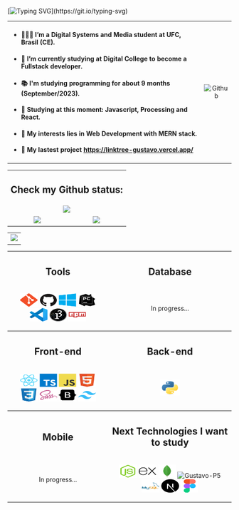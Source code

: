 [![Typing SVG](https://readme-typing-svg.herokuapp.com/?color=00AEFF&size=52&center=true&vCenter=true&height=100&width=1000&lines=HELLO!👋;My+name+is+Gustavo;I'm+18+years+old;)](https://git.io/typing-svg)

<table>
  <tr>
    <td> 
    
      
- #### 👨🏽‍💻 I’m a Digital Systems and Media student at UFC, Brasil (CE).

- #### 🌱 I’m currently studying at Digital College to become a Fullstack developer.

- #### 📚 I'm studying programming for about 9 months (September/2023).
  
- #### 📖 Studying at this moment: Javascript, Processing and React.

- #### 🤔 My interests lies in Web Development with MERN stack.
      
- #### 🔎 My lastest project https://linktree-gustavo.vercel.app/
 
    </td>
    <td align="center">
      <img width="200%" alt="Github" src="https://camo.githubusercontent.com/bb27b9c1df90df738e91a54665d3adb08f60583fad2f266ffbde14508e6dc918/68747470733a2f2f692e70696e696d672e636f6d2f6f726967696e616c732f65342f32362f37302f65343236373032656466383734623138316163656431653266613563366364652e676966" />
    </td>
  </tr>
</table>

<!-- <table>
  <tr align='center'>
     <th colspan='2'> <h2>My latest projects</h2> </th>
  </tr>
</table> -->

<table>
  
  <tr></tr>
  
  <tr align='center'>
    <td colspan='2'><h2>Check my Github status:</h2></td>
  </tr>
  
  <tr>
    
  </tr>
  
  <tr>
    
  </tr>
  
  <tr align='center'>
    <td colspan='2'>
       <img width="35%" src="https://github-readme-stats.vercel.app/api/top-langs/?username=Gustavonn07&layout=compact&hide_border=true&langs_count=7&theme=algolia"/>
    </td>
<!--      <td>
    <img width="90%" src="https://profile-counter.glitch.me/Gustavonn07/count.svg">
    </td> -->
  </tr>
  
  <tr></tr>
  
  <tr align='center'>
    <td>
      <img height="100%" src="https://github-readme-stats-sigma-five.vercel.app/api?username=Gustavonn07&show_icons=true&include_all_commits=true&count_private=true&hide_border=true&theme=algolia" />
    </td>
    <td>
      <img height="100%" src="https://github-readme-streak-stats.herokuapp.com?user=Gustavonn07&theme=algolia&hide_border=true" />
    </td>
  </tr>
</table>

<table>
  <tr>
    <td>
      <img src="https://github-readme-activity-graph.vercel.app/graph?username=Gustavonn07&theme=react-dark&hide_border=true" />
    </td>
  </tr>
 </table> 
  
 <table>
  
  <tr></tr>
  <tr align='center'>
    <th>
      <h2>Tools</h2>
    </th>
    <th>
      <h2>Database</h2>
    </th>
  </tr>
  
  <tr align='center' height='100px'>
    <td>
      <img alt="Gustavo-GIT" height="30" width="40" src="https://raw.githubusercontent.com/devicons/devicon/master/icons/git/git-original.svg">
      <img alt="Gustavo-GITHUB" height="30" width="40" src="https://raw.githubusercontent.com/devicons/devicon/master/icons/github/github-original.svg">
      <img alt="Gustavo-WINDOWS" height="30" width="40" src="https://raw.githubusercontent.com/devicons/devicon/master/icons/windows8/windows8-original.svg">
      <img alt="Gustavo-PYCHARM" height="30" width="40" src="https://raw.githubusercontent.com/devicons/devicon/master/icons/pycharm/pycharm-plain.svg">
      <img alt="Gustavo-VSCODE" height="30" width="40" src="https://raw.githubusercontent.com/devicons/devicon/master/icons/vscode/vscode-original.svg">
      <img alt="Gustavo-PROCESSING" height="30" width="40" src="https://raw.githubusercontent.com/devicons/devicon/master/icons/processing/processing-original.svg">
      <img alt="Gustavo-NPM" height="30" width="40" src="https://raw.githubusercontent.com/devicons/devicon/master/icons/npm/npm-original-wordmark.svg">
    </td>
    <td>
      In progress...     
    </td>
  </tr>
  
  <tr align='center'>
    <th>
      <h2>Front-end</h2>
    </th>
    <th>
      <h2>Back-end</h2>
    </th>
  </tr>
  
  <tr align='center' height='100px'>
    <td width='600px'>
      <img alt="Gustavo-REACTJS" height="30" width="40" src="https://raw.githubusercontent.com/devicons/devicon/master/icons/react/react-original.svg">
      <img alt="Gustavo-TYPESCRIPT" height="30" width="40" src="https://raw.githubusercontent.com/devicons/devicon/master/icons/typescript/typescript-original.svg">
      <img alt="Gustavo-JS" height="30" width="40" src="https://raw.githubusercontent.com/devicons/devicon/master/icons/javascript/javascript-original.svg">
      <img alt="Gustavo-HTML" height="30" width="40" src="https://raw.githubusercontent.com/devicons/devicon/master/icons/html5/html5-original.svg">
      <img alt="Gustavo-CSS" height="30" width="40" src="https://raw.githubusercontent.com/devicons/devicon/master/icons/css3/css3-original.svg">
      <img alt="Gustavo-SASS" height="30" width="40" src="https://raw.githubusercontent.com/devicons/devicon/master/icons/sass/sass-original.svg">
      <img alt="Gustavo-BOOTSTRAP" height="30" width="40" src="https://raw.githubusercontent.com/devicons/devicon/master/icons/bootstrap/bootstrap-plain.svg">
      <img alt="Gustavo-TAILWIND" height="30" width="40" src="https://raw.githubusercontent.com/devicons/devicon/master/icons/tailwindcss/tailwindcss-plain.svg">
    </td>
    <td width='600px'>
      <img alt="Gustavo-PYTHON" height="35" width="45" src="https://raw.githubusercontent.com/devicons/devicon/master/icons/python/python-original.svg">
    </td>
  </tr>
  
  <tr align='center'>
    <th>
      <h2>Mobile</h2>
    </th>
    <th colspan='2'>
      <h2>Next Technologies I want to study</h2>
    </th> 
  </tr>
  
  <tr align='center' height='100px'>
    <td>
      In progress...
    </td>
    <td>
      <img alt="Gustavo-NODEJS" height="30" width="40" src="https://raw.githubusercontent.com/devicons/devicon/master/icons/nodejs/nodejs-original.svg">
      <img alt="Gustavo-EXPRESS" height="30" width="40" src="https://raw.githubusercontent.com/devicons/devicon/master/icons/express/express-original.svg">
      <img alt="Gustavo-MONGODB" height="30" width="40" src="https://raw.githubusercontent.com/devicons/devicon/master/icons/mongodb/mongodb-original.svg">
      <img alt="Gustavo-P5" height="30" width="30" src="https://miro.medium.com/v2/resize:fit:300/1*h9G7gjWQeQVwqkbhHVvOQg.png">
      <img alt="Gustavo-MYSQL" height="30" width="40" src="https://raw.githubusercontent.com/devicons/devicon/master/icons/mysql/mysql-original-wordmark.svg">
      <img alt="Gustavo-NEXTJS" height="30" width="40" src="https://raw.githubusercontent.com/devicons/devicon/master/icons/nextjs/nextjs-original.svg">
      <img alt="Gustavo-FIGMA" height="30" width="40" src="https://raw.githubusercontent.com/devicons/devicon/master/icons/figma/figma-original.svg">
    </td>
  </tr>
</table>
